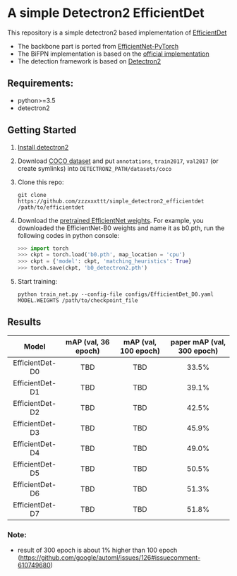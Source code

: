 # A simple Detectron2 EfficientDet

This repository is a simple detectron2 based implementation of [EfficientDet](https://arxiv.org/pdf/1911.09070.pdf)

+ The backbone part is ported from [EfficientNet-PyTorch](https://github.com/lukemelas/EfficientNet-PyTorch)
+ The BiFPN implementation is based on the [official implementation](https://github.com/google/automl/tree/master/efficientdet)
+ The detection framework is based on [Detectron2](https://github.com/facebookresearch/detectron2)

## Requirements:
- python>=3.5
- detectron2

## Getting Started
1. [Install detectron2](https://github.com/facebookresearch/detectron2/blob/master/INSTALL.md)

2. Download [COCO dataset](http://cocodataset.org/#download) and put ```annotations```, ```train2017```, ```val2017``` (or create symlinks) into ```DETECTRON2_PATH/datasets/coco```

3. Clone this repo:
    ```
    git clone https://github.com/zzzxxxttt/simple_detectron2_efficientdet /path/to/efficientdet
    ```

4. Download the [pretrained EfficientNet weights](https://github.com/lukemelas/EfficientNet-PyTorch). For example, you downloaded the EfficientNet-B0 weights and name it as b0.pth, run the following codes in python console:
   
   ```python
   >>> import torch
   >>> ckpt = torch.load('b0.pth', map_location = 'cpu')
   >>> ckpt = {'model': ckpt, 'matching_heuristics': True}
   >>> torch.save(ckpt, 'b0_detectron2.pth')
   ```
   
5. Start training: 
    ```
    python train_net.py --config-file configs/EfficientDet_D0.yaml MODEL.WEIGHTS /path/to/checkpoint_file
    ```

## Results

|      Model      | mAP (val, 36 epoch) | mAP (val, 100 epoch) | paper mAP (val, 300 epoch) |
| :-------------: | :-----------------: | :------------------: | :-----------------------------: |
| EfficientDet-D0 |        TBD        |        TBD         |              33.5%              |
| EfficientDet-D1 |        TBD        |        TBD         |              39.1%              |
| EfficientDet-D2 |        TBD        |        TBD         |              42.5%              |
| EfficientDet-D3 |        TBD        |        TBD         |              45.9%              |
| EfficientDet-D4 |        TBD        |        TBD         |              49.0%              |
| EfficientDet-D5 |        TBD        |        TBD         |              50.5%              |
| EfficientDet-D6 |        TBD        |        TBD         |              51.3%              |
| EfficientDet-D7 |        TBD        |        TBD         |              51.8%              |

### Note: 
+ result of 300 epoch is about 1% higher than 100 epoch (https://github.com/google/automl/issues/126#issuecomment-610749680)
 